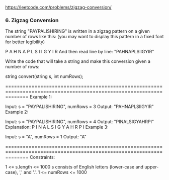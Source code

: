https://leetcode.com/problems/zigzag-conversion/

### 6. Zigzag Conversion

The string "PAYPALISHIRING" is written in a zigzag pattern on a given number of rows like this:
 (you may want to display this pattern in a fixed font for better legibility)

P   A   H   N
A P L S I I G
Y   I   R
And then read line by line: "PAHNAPLSIIGYIR"

Write the code that will take a string and make this conversion given a number of rows:

string convert(string s, int numRows);
 
====================================================================================================================
Example 1:

Input: s = "PAYPALISHIRING", numRows = 3
Output: "PAHNAPLSIIGYIR"
Example 2:

Input: s = "PAYPALISHIRING", numRows = 4
Output: "PINALSIGYAHRPI"
Explanation:
P     I    N
A   L S  I G
Y A   H R
P     I
Example 3:

Input: s = "A", numRows = 1
Output: "A"
 
====================================================================================================================
Constraints:

1 <= s.length <= 1000
s consists of English letters (lower-case and upper-case), ',' and '.'.
1 <= numRows <= 1000
